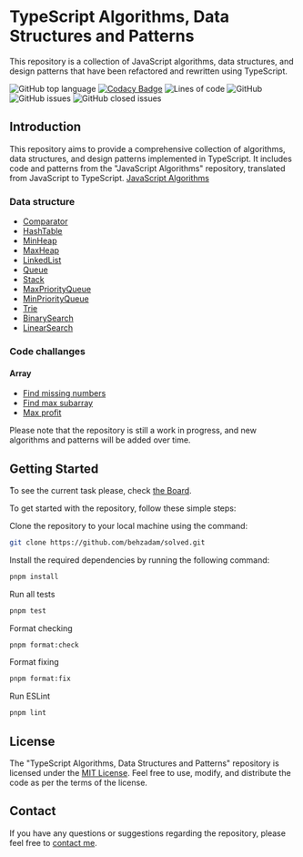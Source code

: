 # TypeScript Algorithms, Data Structures and Patterns

This repository is a collection of JavaScript algorithms, data structures, and design patterns that have been refactored and rewritten using TypeScript.

![GitHub top language](https://img.shields.io/github/languages/top/behzadam/solved)
[![Codacy Badge](https://app.codacy.com/project/badge/Grade/b6d0142c6cb448e28ea0dcc88d77b062)](https://app.codacy.com/gh/behzadam/solved/dashboard?utm_source=gh&utm_medium=referral&utm_content=&utm_campaign=Badge_grade)
![Lines of code](https://img.shields.io/tokei/lines/github/behzadam/solved)
![GitHub](https://img.shields.io/github/license/behzadam/solved)
![GitHub issues](https://img.shields.io/github/issues-raw/behzadam/solved)
![GitHub closed issues](https://img.shields.io/github/issues-closed-raw/behzadam/solved)

## Introduction

This repository aims to provide a comprehensive collection of algorithms, data structures, and design patterns implemented in TypeScript. It includes code and patterns from the "JavaScript Algorithms" repository, translated from JavaScript to TypeScript. [JavaScript Algorithms](https://github.com/trekhleb/javascript-algorithms)

### Data structure

- [Comparator](src/data-structure/comparator/comparator.ts)
- [HashTable](src/data-structure/hash-table/hash-table.ts)
- [MinHeap](src/data-structure/heap/min-heap.ts)
- [MaxHeap](src/data-structure/heap/max-heap.ts)
- [LinkedList](src/data-structure/linked-list/linked-list.ts)
- [Queue](src/data-structure/queue/queue.ts)
- [Stack](src/data-structure/stack/stack.ts)
- [MaxPriorityQueue](src/data-structure/priority-queue/max-priority-queue.ts)
- [MinPriorityQueue](src/data-structure/priority-queue/min-priority-queue.ts)
- [Trie](src/data-structure/trie/trie.ts)
- [BinarySearch](src/data-structure/ds/binary-search/binary-search.ts)
- [LinearSearch](src/data-structure/linear-search/linear-search.ts)

### Code challanges

#### Array

- [Find missing numbers](src/challange/array/find-missing-numbers/find-missing-numbers.ts)
- [Find max subarray](src/challange/array/find-max-subarray/find-max-subarray.ts)
- [Max profit](src/challange/array/max-profit/max-profit.ts)

Please note that the repository is still a work in progress, and new algorithms and patterns will be added over time.

## Getting Started

ُTo see the current task please, check [the Board](https://github.com/users/behzadam/projects/9).

To get started with the repository, follow these simple steps:

Clone the repository to your local machine using the command:

```bash
git clone https://github.com/behzadam/solved.git
```

Install the required dependencies by running the following command:

```bash
pnpm install
```

Run all tests

```bash
pnpm test
```

Format checking

```bash
pnpm format:check
```

Format fixing

```bash
pnpm format:fix
```

Run ESLint

```bash
pnpm lint
```

## License

The "TypeScript Algorithms, Data Structures and Patterns" repository is licensed under the [MIT License](https://opensource.org/licenses/MIT). Feel free to use, modify, and distribute the code as per the terms of the license.

## Contact

If you have any questions or suggestions regarding the repository, please feel free to [contact me](mailto:behzad.am@gmail.com).
